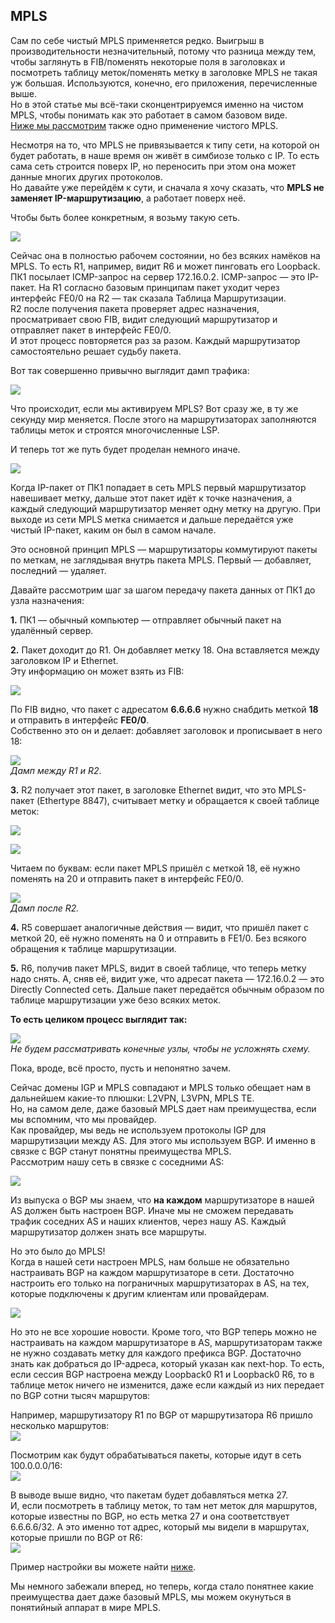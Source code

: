 ## MPLS

Сам по себе чистый MPLS применяется редко. Выигрыш в производительности незначительный, потому что разница между тем, чтобы заглянуть в FIB/поменять некоторые поля в заголовках и посмотреть таблицу меток/поменять метку в заголовке MPLS не такая уж большая. Используются, конечно, его приложения, перечисленные выше.  
Но в этой статье мы всё-таки сконцентрируемся именно на чистом MPLS, чтобы понимать как это работает в самом базовом виде.  
[Ниже мы рассмотрим](12-mpls_bgp.md) также одно применение чистого MPLS.

Несмотря на то, что MPLS не привязывается к типу сети, на которой он будет работать, в наше время он живёт в симбиозе только с IP. То есть сама сеть строится поверх IP, но переносить при этом она может данные многих других протоколов.  
Но давайте уже перейдём к сути, и сначала я хочу сказать, что **MPLS не заменяет IP-маршрутизацию**, а работает поверх неё.

Чтобы быть более конкретным, я возьму такую сеть.

![](../.gitbook/assets/10.-base-mpls/forwarding/0_100a2c_2b3d829b_orig.png)

Сейчас она в полностью рабочем состоянии, но без всяких намёков на MPLS. То есть R1, например, видит R6 и может пинговать его Loopback.  
ПК1 посылает ICMP-запрос на сервер 172.16.0.2. ICMP-запрос — это IP-пакет. На R1 согласно базовым принципам пакет уходит через интерфейс FE0/0 на R2 — так сказала Таблица Маршрутизации.  
R2 после получения пакета проверяет адрес назначения, просматривает свою FIB, видит следующий маршрутизатор и отправляет пакет в интерфейс FE0/0.  
И этот процесс повторяется раз за разом. Каждый маршрутизатор самостоятельно решает судьбу пакета.

Вот так совершенно привычно выглядит дамп трафика:

![](../.gitbook/assets/10.-base-mpls/forwarding/0_100966_fcc67b8b_orig.png)

Что происходит, если мы активируем MPLS? Вот сразу же, в ту же секунду мир меняется. После этого на маршрутизаторах заполняются таблицы меток и строятся многочисленные LSP.

И теперь тот же путь будет проделан немного иначе.

![](../.gitbook/assets/10.-base-mpls/forwarding/32cf205d34d648caa6ab8c2983f754db.gif)

Когда IP-пакет от ПК1 попадает в сеть MPLS первый маршрутизатор навешивает метку, дальше этот пакет идёт к точке назначения, а каждый следующий маршрутизатор меняет одну метку на другую. При выходе из сети MPLS метка снимается и дальше передаётся уже чистый IP-пакет, каким он был в самом начале.

Это основной принцип MPLS — маршрутизаторы коммутируют пакеты по меткам, не заглядывая внутрь пакета MPLS. Первый — добавляет, последний — удаляет.

Давайте рассмотрим шаг за шагом передачу пакета данных от ПК1 до узла назначения:

**1.** ПК1 — обычный компьютер — отправляет обычный пакет на удалённый сервер.

**2.** Пакет доходит до R1. Он добавляет метку 18. Она вставляется между заголовком IP и Ethernet.  
Эту информацию он может взять из FIB:

![](../.gitbook/assets/10.-base-mpls/forwarding/0_10096a_76d817ff_orig.png)

По FIB видно, что пакет с адресатом **6.6.6.6** нужно снабдить меткой **18** и отправить в интерфейс **FE0/0**.  
Собственно это он и делает: добавляет заголовок и прописывает в него 18:

![](../.gitbook/assets/10.-base-mpls/forwarding/0_100965_4578740b_orig.png)  
_Дамп между R1 и R2_.

**3.** R2 получает этот пакет, в заголовке Ethernet видит, что это MPLS-пакет \(Ethertype 8847\), считывает метку и обращается к своей таблице меток:

![](../.gitbook/assets/10.-base-mpls/forwarding/0_100967_b461a856_orig.png)

![](../.gitbook/assets/10.-base-mpls/forwarding/0_10096b_bc8ed326_orig.png)

Читаем по буквам: если пакет MPLS пришёл с меткой 18, её нужно поменять на 20 и отправить пакет в интерфейс FE0/0.

![](../.gitbook/assets/10.-base-mpls/forwarding/0_100969_55db3cb8_orig.png)  
_Дамп после R2._

**4.** R5 совершает аналогичные действия — видит, что пришёл пакет с меткой 20, её нужно поменять на 0 и отправить в FE1/0. Без всякого обращения к таблице маршрутизации.

**5.** R6, получив пакет MPLS, видит в своей таблице, что теперь метку надо снять. А, сняв её, видит уже, что адресат пакета — 172.16.0.2 — это Directly Connected сеть. Дальше пакет передаётся обычным образом по таблице маршрутизации уже безо всяких меток.

**То есть целиком процесс выглядит так:**

![](../.gitbook/assets/10.-base-mpls/forwarding/c316ae95bc8d4450a30e99e111354025.gif)  
_Не будем рассматривать конечные узлы, чтобы не усложнять схему._

Пока, вроде, всё просто, пусть и непонятно зачем.

Сейчас домены IGP и MPLS совпадают и MPLS только обещает нам в дальнейшем какие-то плюшки: L2VPN, L3VPN, MPLS TE.  
Но, на самом деле, даже базовый MPLS дает нам преимущества, если мы вспомним, что мы провайдер.  
Как провайдер, мы ведь не используем протоколы IGP для маршрутизации между AS. Для этого мы используем BGP. И именно в связке с BGP станут понятны преимущества MPLS.  
Рассмотрим нашу сеть в связке с соседними AS:

![](../.gitbook/assets/10.-base-mpls/forwarding/0_100a4d_647bcf2c_XXL.png)

Из выпуска о BGP мы знаем, что **на каждом** маршрутизаторе в нашей AS должен быть настроен BGP. Иначе мы не сможем передавать трафик соседних AS и наших клиентов, через нашу AS. Каждый маршрутизатор должен знать все маршруты.

Но это было до MPLS!  
Когда в нашей сети настроен MPLS, нам больше не обязательно настраивать BGP на каждом маршрутизаторе в сети. Достаточно настроить его только на пограничных маршрутизаторах в AS, на тех, которые подключены к другим клиентам или провайдерам.

![](../.gitbook/assets/10.-base-mpls/forwarding/0_100a4b_f130e3b2_XXL.png)

Но это не все хорошие новости. Кроме того, что BGP теперь можно не настраивать на каждом маршрутизаторе в AS, маршрутизаторам также не нужно создавать метку для каждого префикса BGP. Достаточно знать как добраться до IP-адреса, который указан как next-hop. То есть, если сессия BGP настроена между Loopback0 R1 и Loopback0 R6, то в таблице меток ничего не изменится, даже если каждый из них передает по BGP сотни тысяч маршрутов:

Например, маршрутизатору R1 по BGP от маршрутизатора R6 пришло несколько маршрутов:  
![](../.gitbook/assets/10.-base-mpls/forwarding/0_100a4f_1a737f3_orig.png)

Посмотрим как будут обрабатываться пакеты, которые идут в сеть 100.0.0.0/16:  
![](../.gitbook/assets/10.-base-mpls/forwarding/0_100a4c_5335b60c_orig.png)

В выводе выше видно, что пакетам будет добавляться метка 27.  
И, если посмотреть в таблицу меток, то там нет меток для маршрутов, которые известны по BGP, но есть метка 27 и она соответствует 6.6.6.6/32. А это именно тот адрес, который мы видели в маршрутах, которые пришли по BGP от R6:  
![](../.gitbook/assets/10.-base-mpls/forwarding/0_100a4e_cfdf9929_orig.png)

Пример настройки вы можете найти [ниже](12-mpls_bgp.md).

Мы немного забежали вперед, но теперь, когда стало понятнее какие преимущества дает даже базовый MPLS, мы можем окунуться в понятийный аппарат в мире MPLS.
